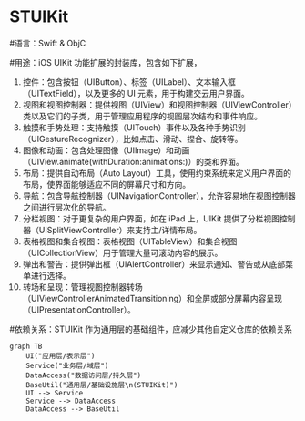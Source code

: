 # STUIKit

#语言：Swift & ObjC

#用途：iOS UIKit 功能扩展的封装库，包含如下扩展，
1. 控件：包含按钮（UIButton）、标签（UILabel）、文本输入框（UITextField），以及更多的 UI 元素，用于构建交云用户界面。
2. 视图和视图控制器：提供视图（UIView）和视图控制器（UIViewController）类以及它们的子类，用于管理应用程序的视图层次结构和事件响应。
3. 触摸和手势处理：支持触摸（UITouch）事件以及各种手势识别（UIGestureRecognizer），比如点击、滑动、捏合、旋转等。
4. 图像和动画：包含处理图像（UIImage）和动画（UIView.animate(withDuration:animations:)）的类和界面。
5. 布局：提供自动布局（Auto Layout）工具，使用约束系统来定义用户界面的布局，使界面能够适应不同的屏幕尺寸和方向。
6. 导航：包含导航控制器（UINavigationController），允许容易地在视图控制器之间进行层次化的导航。
7. 分栏视图：对于更复杂的用户界面，如在 iPad 上，UIKit 提供了分栏视图控制器（UISplitViewController）来支持主/详情布局。
8. 表格视图和集合视图：表格视图（UITableView）和集合视图（UICollectionView）用于管理大量可滚动内容的展示。
9. 弹出和警告：提供弹出框（UIAlertController）来显示通知、警告或从底部菜单进行选择。
10. 转场和呈现：管理视图控制器转场（UIViewControllerAnimatedTransitioning）和全屏或部分屏幕内容呈现（UIPresentationController）。

#依赖关系：STUIKit 作为通用层的基础组件，应减少其他自定义仓库的依赖关系
```mermaid
graph TB
    UI("应用层/表示层")
    Service("业务层/域层")
    DataAccess("数据访问层/持久层")
    BaseUtil("通用层/基础设施层\n(STUIKit)")
    UI --> Service
    Service --> DataAccess
    DataAccess --> BaseUtil
```

